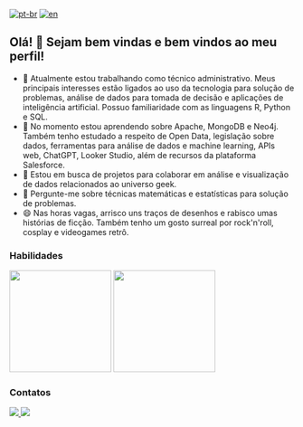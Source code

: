 [![pt-br](https://img.shields.io/badge/lang-en-blue.svg)](https://github.com/GrlouX/GrlouX/blob/main/README.md)
[![en](https://img.shields.io/badge/lang-pt--br-green.svg)](https://github.com/GrlouX/GrlouX/blob/main/README.en.md)

## Olá! 👋 Sejam bem vindas e bem vindos ao meu perfil!

- 🔭 Atualmente estou trabalhando como técnico administrativo. Meus principais interesses estão ligados ao uso da tecnologia para solução de problemas, análise de dados para tomada de decisão e aplicações de inteligência artificial. Possuo familiaridade com as linguagens R, Python e SQL.
- 🌱 No momento estou aprendendo sobre Apache, MongoDB e Neo4j. Também tenho estudado a respeito de Open Data, legislação sobre dados, ferramentas para análise de dados e machine learning, APIs web, ChatGPT, Looker Studio, além de recursos da plataforma Salesforce.
- 👯 Estou em busca de projetos para colaborar em análise e visualização de dados relacionados ao universo geek.
- 💬 Pergunte-me sobre técnicas matemáticas e estatísticas para solução de problemas.
- 😄 Nas horas vagas, arrisco uns traços de desenhos e rabisco umas histórias de ficção. Também tenho um gosto surreal por rock'n'roll, cosplay e videogames retrô. 

### Habilidades
<div id="code-stats">
  <a href="https://github.com/grloux"></a>
  <img height="180em", src="https://github-readme-stats.vercel.app/api?username=grloux&count_private=true&show_icons=true&theme=merko"/>
  <img height="180em", src="https://github-readme-stats.vercel.app/api/top-langs/?username=grloux&langs_count=10&layout=compact&theme=merko"/>
</div>  

### Contatos
<div id="social-media">
  <a href="mailto:gracilianolouredo@gmail.com" target="_blank"><img src="https://img.shields.io/badge/Gmail-D14836?style=for-the-badge&logo=gmail&logoColor=white"/>
  <a href="https://www.linkedin.com/in/graciliano-m%C3%A1rcio-santos-louredo-0b6a27205/" target="_blank"><img src="https://img.shields.io/badge/LinkedIn-0077B5?style=for-the-badge&logo=linkedin&logoColor=white"/>
</div>




